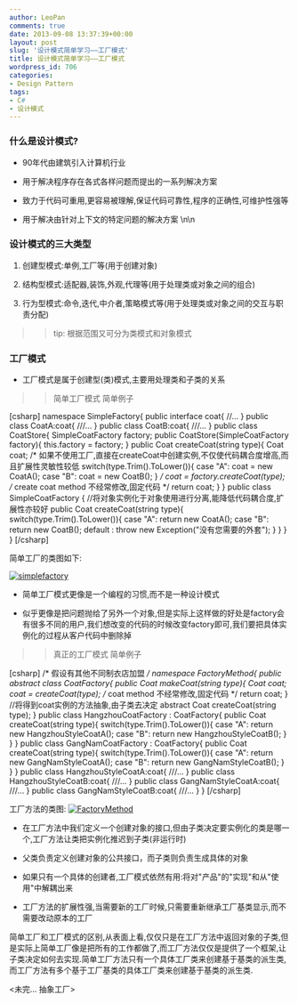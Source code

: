 ```yaml
---
author: LeoPan
comments: true
date: 2013-09-08 13:37:39+00:00
layout: post
slug: '设计模式简单学习——工厂模式'
title: 设计模式简单学习——工厂模式
wordpress_id: 706
categories:
- Design Pattern
tags:
- C#
- 设计模式
---
```


### 什么是设计模式?







  * 90年代由建筑引入计算机行业


  * 用于解决程序存在各式各样问题而提出的一系列解决方案


  * 致力于代码可重用,更容易被理解,保证代码可靠性,程序的正确性,可维护性强等


  * 用于解决由针对上下文的特定问题的解决方案
\n\n





### 设计模式的三大类型







  1. 创建型模式:单例,工厂等(用于创建对象)


  2. 结构型模式:适配器,装饰,外观,代理等(用于处理类或对象之间的组合)


  3. 行为型模式:命令,迭代,中介者,策略模式等(用于处理类或对象之间的交互与职责分配)





<blockquote>
  
> 
> tip: 根据范围又可分为类模式和对象模式
> 
> 
</blockquote>





### 工厂模式







  * 工厂模式是属于创建型(类)模式,主要用处理类和子类的关系





<blockquote>
  
> 
> 简单工厂模式
  简单例子
> 
> 
</blockquote>





[csharp]
namespace SimpleFactory{
    public interface coat{
        //...
    }
    public class CoatA:coat{
        ///...
    }
    public class CoatB:coat{
        ///...
    }
    public class CoatStore{
        SimpleCoatFactory factory;
        public CoatStore(SimpleCoatFactory factory){
            this.factory = factory;
        }
        public Coat createCoat(string type){
            Coat coat;
            /*
                如果不使用工厂,直接在createCoat中创建实例,不仅使代码耦合度增高,而且扩展性灵敏性较低
                switch(type.Trim().ToLower()){
                case "A":
                    coat = new CoatA();
                case "B":
                    coat = new CoatB();
                }
            */
            coat = factory.createCoat(type);
            /*
                create coat method
                不经常修改,固定代码
            */
            return coat;
        }
    }
    public class SimpleCoatFactory {
        //将对象实例化于对象使用进行分离,能降低代码耦合度,扩展性亦较好
        public Coat createCoat(string type){
            switch(type.Trim().ToLower()){
                case "A":
                    return new CoatA();
                case "B":
                    return new CoatB();
                default :
                    throw new Exception("没有您需要的外套");
            }
        }
    }
}
[/csharp]





简单工厂的类图如下:





[![simplefactory](http://www.leopan.me/wp-content/uploads/2013/09/simplefactory.png)](http://www.leopan.me/wp-content/uploads/2013/09/simplefactory.png)







  * 简单工厂模式更像是一个编程的习惯,而不是一种设计模式


  * 似乎更像是把问题抛给了另外一个对象,但是实际上这样做的好处是factory会有很多不同的用户,我们想改变的代码的时候改变factory即可,我们要把具体实例化的过程从客户代码中删除掉





<blockquote>
  
> 
> 真正的工厂模式 简单例子
> 
> 
</blockquote>





[csharp]
/*
 假设有其他不同制衣店加盟
*/
namespace FactoryMethod{
    public abstract class CoatFactory{
        public Coat makeCoat(string type){
           Coat coat;
           coat = createCoat(type);
            /*
                coat method
                不经常修改,固定代码
            */
            return coat;
        }
        //将得到coat实例的方法抽象,由子类去决定
        abstract Coat createCoat(string type);
    }
    public class HangzhouCoatFactory : CoatFactory{
        public Coat createCoat(string type){
            switch(type.Trim().ToLower()){
            case "A":
                return new HangzhouStyleCoatA();
            case "B":
                return new HangzhouStyleCoatB();
            }
        }
    }
    public class GangNamCoatFactory : CoatFactory{
        public Coat createCoat(string type){
            switch(type.Trim().ToLower()){
                case "A":
                    return new GangNamStyleCoatA();
                case "B":
                    return new GangNamStyleCoatB();
            }
        }
    }
    public class HangzhouStyleCoatA:coat{
        ///...
    }
    public class HangzhouStyleCoatB:coat{
        ///...
    }
    public class GangNamStyleCoatA:coat{
        ///...
    }
    public class GangNamStyleCoatB:coat{
        ///...
    }
}
[/csharp]





工厂方法的类图:
[![FactoryMethod](http://www.leopan.me/wp-content/uploads/2013/09/FactoryMethod.png)](http://www.leopan.me/wp-content/uploads/2013/09/FactoryMethod.png)







  * 在工厂方法中我们定义一个创建对象的接口,但由子类决定要实例化的类是哪一个,工厂方法让类把实例化推迟到子类(非运行时)


  * 父类负责定义创建对象的公共接口，而子类则负责生成具体的对象


  * 如果只有一个具体的创建者,工厂模式依然有用:将对"产品"的"实现"和从"使用"中解耦出来


  * 工厂方法的扩展性强,当需要新的工厂时候,只需要重新继承工厂基类显示,而不需要改动原本的工厂





简单工厂和工厂模式的区别,从表面上看,仅仅只是在工厂方法中返回对象的子类,但是实际上简单工厂像是把所有的工作都做了,而工厂方法仅仅是提供了一个框架,让子类决定如何去实现.简单工厂方法只有一个具体工厂类来创建基于基类的派生类,而工厂方法有多个基于工厂基类的具体工厂类来创建基于基类的派生类.





<未完... 抽象工厂>



